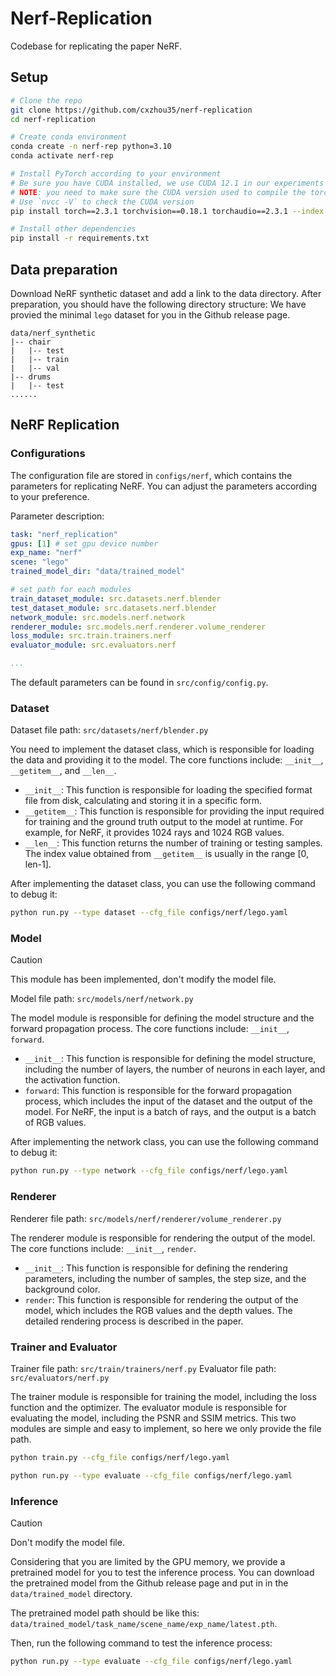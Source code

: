 # Nerf-Replication

Codebase for replicating the paper NeRF.

## Setup

```sh
# Clone the repo
git clone https://github.com/cxzhou35/nerf-replication
cd nerf-replication

# Create conda environment
conda create -n nerf-rep python=3.10
conda activate nerf-rep

# Install PyTorch according to your environment
# Be sure you have CUDA installed, we use CUDA 12.1 in our experiments
# NOTE: you need to make sure the CUDA version used to compile the torch is the same as the version you installed
# Use `nvcc -V` to check the CUDA version
pip install torch==2.3.1 torchvision==0.18.1 torchaudio==2.3.1 --index-url https://download.pytorch.org/whl/cu121

# Install other dependencies
pip install -r requirements.txt
```

## Data preparation

Download NeRF synthetic dataset and add a link to the data directory. After preparation, you should have the following directory structure:
We have provied the minimal `lego` dataset for you in the Github release page.

```
data/nerf_synthetic
|-- chair
|   |-- test
|   |-- train
|   |-- val
|-- drums
|   |-- test
......
```

## NeRF Replication

### Configurations

The configuration file are stored in `configs/nerf`, which contains the parameters for replicating NeRF.
You can adjust the parameters according to your preference.

Parameter description:
```yaml
task: "nerf_replication"
gpus: [1] # set gpu device number
exp_name: "nerf"
scene: "lego"
trained_model_dir: "data/trained_model"

# set path for each modules
train_dataset_module: src.datasets.nerf.blender
test_dataset_module: src.datasets.nerf.blender
network_module: src.models.nerf.network
renderer_module: src.models.nerf.renderer.volume_renderer
loss_module: src.train.trainers.nerf
evaluator_module: src.evaluators.nerf

...
```

The default parameters can be found in `src/config/config.py`.

### Dataset

Dataset file path: `src/datasets/nerf/blender.py`

You need to implement the dataset class, which is responsible for loading the data and providing it to the model.
The core functions include: `__init__`, `__getitem__`, and `__len__`.
- `__init__`: This function is responsible for loading the specified format file from disk, calculating and storing it in a specific form.
- `__getitem__`: This function is responsible for providing the input required for training and the ground truth output to the model at runtime. For example, for NeRF, it provides 1024 rays and 1024 RGB values.
- `__len__`: This function returns the number of training or testing samples. The index value obtained from `__getitem__` is usually in the range [0, len-1].

After implementing the dataset class, you can use the following command to debug it:

```sh
python run.py --type dataset --cfg_file configs/nerf/lego.yaml
```

### Model

> [!CAUTION]
> This module has been implemented, don't modify the model file.

Model file path: `src/models/nerf/network.py`

The model module is responsible for defining the model structure and the forward propagation process.
The core functions include: `__init__`, `forward`.
- `__init__`: This function is responsible for defining the model structure, including the number of layers, the number of neurons in each layer, and the activation function.
- `forward`: This function is responsible for the forward propagation process, which includes the input of the dataset and the output of the model.
For NeRF, the input is a batch of rays, and the output is a batch of RGB values.

After implementing the network class, you can use the following command to debug it:
```sh
python run.py --type network --cfg_file configs/nerf/lego.yaml
```

### Renderer

Renderer file path: `src/models/nerf/renderer/volume_renderer.py`

The renderer module is responsible for rendering the output of the model.
The core functions include: `__init__`, `render`.
- `__init__`: This function is responsible for defining the rendering parameters, including the number of samples, the step size, and the background color.
- `render`: This function is responsible for rendering the output of the model, which includes the RGB values and the depth values.
The detailed rendering process is described in the paper.

### Trainer and Evaluator

Trainer file path: `src/train/trainers/nerf.py`
Evaluator file path: `src/evaluators/nerf.py`

The trainer module is responsible for training the model, including the loss function and the optimizer.
The evaluator module is responsible for evaluating the model, including the PSNR and SSIM metrics.
This two modules are simple and easy to implement, so here we only provide the file path.

```sh
python train.py --cfg_file configs/nerf/lego.yaml
```

```sh
python run.py --type evaluate --cfg_file configs/nerf/lego.yaml
```

### Inference

> [!CAUTION]
> Don't modify the model file.

Considering that you are limited by the GPU memory, we provide a pretrained model for you to test the inference process.
You can download the pretrained model from the Github release page and put in in the `data/trained_model` directory.

The pretrained model path should be like this: `data/trained_model/task_name/scene_name/exp_name/latest.pth`.

Then, run the following command to test the inference process:
```sh
python run.py --type evaluate --cfg_file configs/nerf/lego.yaml
```
